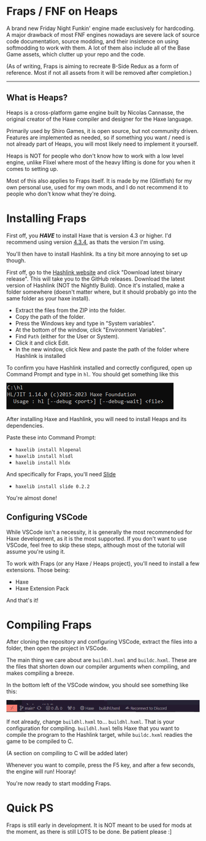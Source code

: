 # Fraps / FNF on Heaps

A brand new Friday Night Funkin' engine made exclusively for hardcoding. A major drawback of most FNF engines nowadays are severe lack of source code documentation, source modding, and their insistence on using softmodding to work with them. A lot of them also include all of the Base Game assets, which clutter up your repo and the code.

(As of writing, Fraps is aiming to recreate B-Side Redux as a form of reference. Most if not all assets from it will be removed after completion.)

---

## What is Heaps?

Heaps is a cross-platform game engine built by Nicolas Cannasse, the original creator of the Haxe compiler and designer for the Haxe language.

Primarily used by Shiro Games, it is open source, but not community driven. Features are implemented as needed, so if something you want / need is not already part of Heaps, you will most likely need to implement it yourself.

Heaps is NOT for people who don't know how to work with a low level engine, unlike Flixel where most of the heavy lifting is done for you when it comes to setting up.

Most of this also applies to Fraps itself. It is made by me (Glintfish) for my own personal use, used for my own mods, and I do not recommend it to people who don't know what they're doing.

# Installing Fraps

First off, you ***HAVE*** to install Haxe that is version 4.3 or higher. I'd recommend using version [4.3.4](https://haxe.org/download/version/4.3.4/), as thats the version I'm using.

You'll then have to install Hashlink. Its a tiny bit more annoying to set up though.

First off, go to the [Hashlink website](https://hashlink.haxe.org/#download) and click "Download latest binary release". This will take you to the GitHub releases. Download the latest version of Hashlink (NOT the Nightly Build). 
Once it's installed, make a folder somewhere (doesn't matter where, but it should probably go into the same folder as your haxe install).

- Extract the files from the ZIP into the folder.
- Copy the path of the folder.
- Press the Windows key and type in "System variables".
- At the bottom of the window, click "Environment Variables".
- Find `Path` (either for the User or System).
- Click it and click Edit.
- In the new window, click New and paste the path of the folder where Hashlink is installed

To confirm you have Hashlink installed and correctly configured, open up Command Prompt and type in ``hl``. You should get something like this

![hashlinkInstall](github/hl.png)

After installing Haxe and Hashlink, you will need to install Heaps and its dependencies.

Paste these into Command Prompt:

- ``haxelib install hlopenal``
- ``haxelib install hlsdl``
- ``haxelib install hldx``

And specifically for Fraps, you'll need [Slide](https://lib.haxe.org/p/slide/)

- ``haxelib install slide 0.2.2``

You're almost done!

## Configuring VSCode
While VSCode isn't a necessity, it is generally the most recommended for Haxe development, as it is the most supported. If you don't want to use VSCode, feel free to skip these steps, although most of the tutorial will assume you're using it.

To work with Fraps (or any Haxe / Heaps project), you'll need to install a few extensions. Those being:
- Haxe
- Haxe Extension Pack

And that's it!

# Compiling Fraps

After cloning the repository and configuring VSCode, extract the files into a folder, then open the project in VSCode.

The main thing we care about are `buildhl.hxml` and `buildc.hxml`. These are the files that shorten down our compiler arguments when compiling, and makes compiling a breeze.

In the bottom left of the VSCode window, you should see something like this:

![bottomVSC](github/bottomVSC.png)

If not already, change `buildhl.hxml` to... `buildhl.hxml`. That is your configuration for compiling. `buildhl.hxml` tells Haxe that you want to compile the program to the Hashlink target, while `buildc.hxml` readies the game to be compiled to C.

(A section on compiling to C will be added later)

Whenever you want to compile, press the F5 key, and after a few seconds, the engine will run! Hooray!

You're now ready to start modding Fraps.

# Quick PS

Fraps is still early in development. It is NOT meant to be used for mods at the moment, as there is still LOTS to be done. Be patient please :]